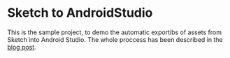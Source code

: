 Sketch to AndroidStudio
====================

This is the sample project, to demo the automatic exportibs of assets from Sketch into Android Studio.
The whole proccess has been described in the [blog post](http://ghost.arvid-g.de/2014/05/03/automatically-exporting-assets-from-sketch-into-android-studio/).
